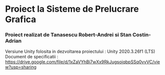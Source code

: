 # Proiect la Sisteme de Prelucrare Grafica
### Proiect realizat de Tanasescu Robert-Andrei si Stan Costin-Adrian
Versiune Unity folosita in dezvoltarea proiectului : Unity 2020.3.26f1 (LTS) <br />
Document de specificatii : https://drive.google.com/file/d/1xZaVYhBi7wXx9RkJugsoiqbpSSq0vvVC/view?usp=sharing

